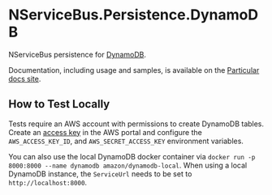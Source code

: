 # NServiceBus.Persistence.DynamoDB

NServiceBus persistence for [DynamoDB](https://aws.amazon.com/dynamodb/).

Documentation, including usage and samples, is available on the [Particular docs site](https://docs.particular.net/persistence/dynamodb/).

## How to Test Locally

Tests require an AWS account with permissions to create DynamoDB tables. Create an [access key](https://docs.aws.amazon.com/general/latest/gr/aws-sec-cred-types.html#access-keys-and-secret-access-keys) in the AWS portal and configure the `AWS_ACCESS_KEY_ID`, and `AWS_SECRET_ACCESS_KEY` environment variables.

You can also use the local DynamoDB docker container via `docker run -p 8000:8000 --name dynamodb amazon/dynamodb-local`. When using a local DynamoDB instance, the `ServiceUrl` needs to be set to `http://localhost:8000`.